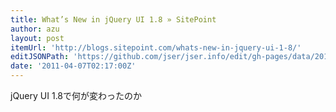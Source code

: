```yaml
---
title: What’s New in jQuery UI 1.8 » SitePoint
author: azu
layout: post
itemUrl: 'http://blogs.sitepoint.com/whats-new-in-jquery-ui-1-8/'
editJSONPath: 'https://github.com/jser/jser.info/edit/gh-pages/data/2011/04/index.json'
date: '2011-04-07T02:17:00Z'
---
```

jQuery UI 1.8で何が変わったのか
